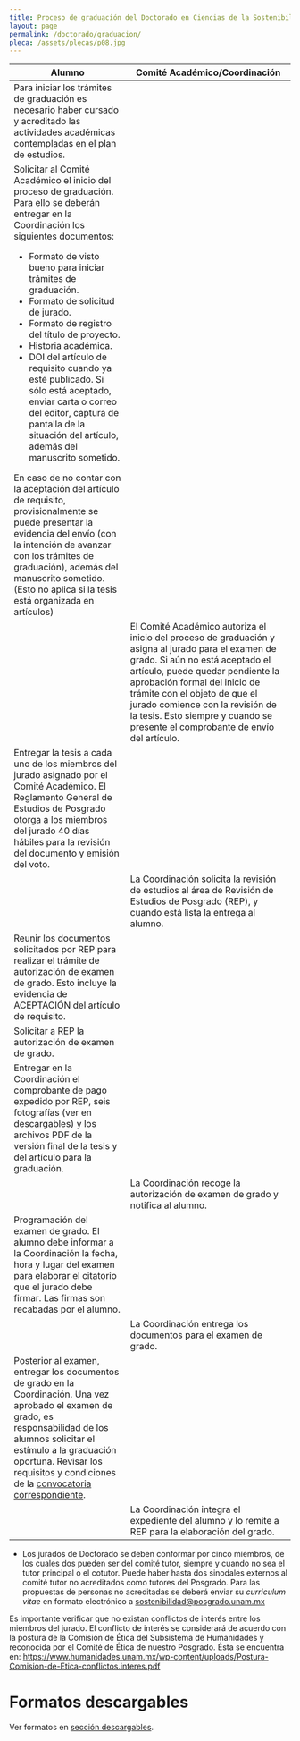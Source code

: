 ```yaml
---
title: Proceso de graduación del Doctorado en Ciencias de la Sostenibilidad
layout: page
permalink: /doctorado/graduacion/
pleca: /assets/plecas/p08.jpg
---
```



<table>
<thead>
<tr>
<th>Alumno</th>
<th>Comité Académico/Coordinación</th>
</tr>
</thead>

<tbody>
<tr>
<td>
Para iniciar los trámites de graduación es necesario haber cursado y acreditado las actividades académicas contempladas en el plan de estudios.
</td>
<td></td>
</tr>


<tr>
<td>
Solicitar al Comité Académico el inicio del proceso de graduación. Para ello se deberán entregar en la Coordinación los siguientes documentos:
<ul>
<li>Formato de visto bueno para iniciar trámites de graduación.</li>
<li>Formato de solicitud de jurado.</li>
<li>Formato de registro del título de proyecto.</li>
<li>Historia académica.</li>
<li>DOI del artículo de requisito cuando ya esté publicado. Si sólo está aceptado, enviar carta o correo del editor, captura de pantalla de la situación del artículo, además del manuscrito sometido.</li>
</ul>En caso de no contar con la aceptación del artículo de requisito, provisionalmente se puede presentar la evidencia del envío (con la intención de avanzar con los trámites de graduación), además del manuscrito sometido. (Esto no aplica si la tesis está organizada en artículos)
</td>
<td></td>
</tr>
<tr>
<td></td>
<td>
El Comité Académico autoriza el inicio del proceso de graduación y asigna al jurado para el examen de grado. Si aún no está aceptado el artículo, puede quedar pendiente la aprobación formal del inicio de trámite con el objeto de que el jurado comience con la revisión de la tesis. Esto siempre y cuando se presente el comprobante de envío del artículo.
</td>
</tr>
<tr>
<td>
Entregar la tesis a cada uno de los miembros del jurado asignado por el Comité Académico. El Reglamento General de Estudios de Posgrado otorga a los miembros del jurado 40 días hábiles para la revisión del documento y emisión del voto.
</td>
<td></td>
</tr>
<tr>
<td></td>
<td>
La Coordinación solicita la revisión de estudios al área de Revisión de Estudios de Posgrado (REP), y cuando está lista la entrega al alumno.
</td>
</tr>
<tr>
<td>
Reunir los documentos solicitados por REP para realizar el trámite de autorización de examen de grado. Esto incluye la evidencia de ACEPTACIÓN del artículo de requisito.
</td>
<td></td>
</tr>
<tr>
<td>
Solicitar a REP la autorización de examen de grado.
</td>
<td></td>
</tr>
<tr>
<td>
Entregar en la Coordinación el comprobante de pago expedido por REP, seis fotografías (ver en descargables) y los archivos PDF de la versión final de la tesis y del artículo para la graduación.
</td>
<td></td>
</tr>
<tr>
<td></td>
<td>
La Coordinación recoge la autorización de examen de grado y notifica al alumno.
</td>
</tr>
<tr>
<td>
Programación del examen de grado. El alumno debe informar a la Coordinación la fecha, hora y lugar del examen para elaborar el citatorio que el jurado debe firmar. Las firmas son recabadas por el alumno.
</td>
<td></td>
</tr>
<tr>
<td></td>
<td>
La Coordinación entrega los documentos para el examen de grado.
</td>
</tr>
<tr>
<td>
Posterior al examen, entregar los documentos de grado en la Coordinación. Una vez aprobado el examen de grado, es responsabilidad de los alumnos solicitar el estímulo a la graduación oportuna. Revisar los requisitos y condiciones de la <a href="https://www.posgrado.unam.mx/alumnos/apoyo_alumnos/estimulo_GO.php">convocatoria correspondiente</a>.
</td>
<td></td>
</tr>
<tr>
<td></td>
<td>
La Coordinación integra el expediente del alumno y lo remite a REP para la elaboración del grado.
</td>
</tr>
</tbody>
</table>







* Los jurados de Doctorado se deben conformar por cinco miembros, de los cuales dos pueden ser del comité tutor, siempre y cuando no sea el tutor principal o el cotutor. Puede haber hasta dos sinodales externos al comité tutor no acreditados como tutores del Posgrado.  Para las propuestas de personas no acreditadas se deberá enviar su *curriculum vitae* en formato electrónico a sostenibilidad@posgrado.unam.mx

Es importante verificar que no existan conflictos de interés entre los miembros del jurado. El conflicto de interés se considerará de acuerdo con la postura de la Comisión de Ética del Subsistema de Humanidades y reconocida por el Comité de Ética de nuestro Posgrado. Ésta se encuentra en: <https://www.humanidades.unam.mx/wp-content/uploads/Postura-Comision-de-Etica-conflictos.interes.pdf>




# Formatos descargables

 Ver formatos en [sección descargables](/doctorado/descargables/).


